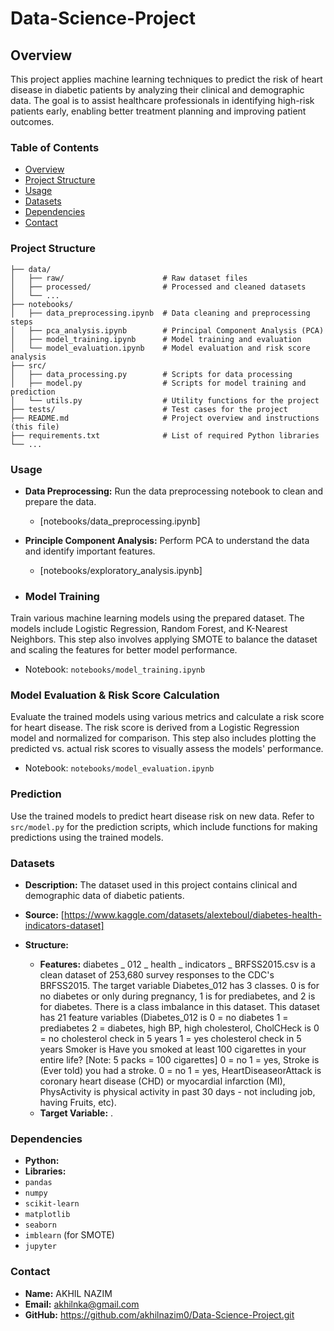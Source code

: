 # Data-Science-Project
## Overview
This project applies machine learning techniques to predict the risk of heart disease in diabetic patients by analyzing their clinical and demographic data. The goal is to assist healthcare professionals in identifying high-risk patients early, enabling better treatment planning and improving patient outcomes.
### Table of Contents
- [Overview](#overview)
- [Project Structure](#project-structure)
- [Usage](#usage)
- [Datasets](#datasets)
- [Dependencies](#dependencies)
- [Contact](#contact)
### Project Structure
~~~
├── data/
│   ├── raw/                      # Raw dataset files
│   ├── processed/                # Processed and cleaned datasets
│   └── ...
├── notebooks/
│   ├── data_preprocessing.ipynb  # Data cleaning and preprocessing steps
│   ├── pca_analysis.ipynb        # Principal Component Analysis (PCA)
│   ├── model_training.ipynb      # Model training and evaluation
│   └── model_evaluation.ipynb    # Model evaluation and risk score analysis
├── src/
│   ├── data_processing.py        # Scripts for data processing
│   ├── model.py                  # Scripts for model training and prediction
│   └── utils.py                  # Utility functions for the project
├── tests/                        # Test cases for the project
├── README.md                     # Project overview and instructions (this file)
├── requirements.txt              # List of required Python libraries
└── ...
~~~
### Usage

- **Data Preprocessing:** Run the data preprocessing notebook to clean and prepare the data.
  - [notebooks/data_preprocessing.ipynb]
- **Principle Component Analysis:** Perform PCA to understand the data and identify important features.
  - [notebooks/exploratory_analysis.ipynb]

- ### Model Training
Train various machine learning models using the prepared dataset. The models include Logistic Regression, Random Forest, and K-Nearest Neighbors. This step also involves applying SMOTE to balance the dataset and scaling the features for better model performance.
- Notebook: `notebooks/model_training.ipynb`

### Model Evaluation & Risk Score Calculation
Evaluate the trained models using various metrics and calculate a risk score for heart disease. The risk score is derived from a Logistic Regression model and normalized for comparison. This step also includes plotting the predicted vs. actual risk scores to visually assess the models' performance.
- Notebook: `notebooks/model_evaluation.ipynb`

### Prediction
Use the trained models to predict heart disease risk on new data. Refer to `src/model.py` for the prediction scripts, which include functions for making predictions using the trained models.

### Datasets

- **Description:** The dataset used in this project contains clinical and demographic data of diabetic patients.
- **Source:** [https://www.kaggle.com/datasets/alexteboul/diabetes-health-indicators-dataset]

- **Structure:** 
  - **Features:** diabetes _ 012 _ health _ indicators _ BRFSS2015.csv is a clean dataset of 253,680 survey responses to the CDC's BRFSS2015. The target variable Diabetes_012 has 3 classes. 0 is for no diabetes or only during pregnancy, 1 is for prediabetes, and 2 is for diabetes. There is a class imbalance in this dataset. This dataset has 21 feature variables (Diabetes_012 is 0 = no diabetes 1 = prediabetes 2 = diabetes, high BP, high cholesterol, CholCHeck is 0 = no cholesterol check in 5 years 1 = yes cholesterol check in 5 years Smoker is Have you smoked at least 100 cigarettes in your entire life? [Note: 5 packs = 100 cigarettes] 0 = no 1 = yes, Stroke is (Ever told) you had a stroke. 0 = no 1 = yes, HeartDiseaseorAttack is coronary heart disease (CHD) or myocardial infarction (MI), PhysActivity is physical activity in past 30 days - not including job, having Fruits, etc).
  - **Target Variable:** .

### Dependencies

- **Python:**
- **Libraries:**
- `pandas`
- `numpy`
- `scikit-learn`
- `matplotlib`
- `seaborn`
- `imblearn` (for SMOTE)
- `jupyter`
    
### Contact
- **Name:** AKHIL NAZIM
- **Email:** akhilnka@gmail.com
- **GitHub:** https://github.com/akhilnazim0/Data-Science-Project.git


